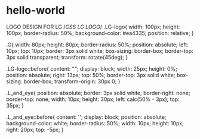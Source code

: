# hello-world
LOGO DESIGN FOR LG 
/*CSS LG LOGO*/
.LG-logo{
    width: 100px;
    height: 100px;
    border-radius: 50%;
    background-color: #ea4335;
    position: relative;
}

.G{
    width: 80px;
    height: 80px;
    border-radius: 50%;
    position: absolute;
    left: 10px;
    top: 10px;
    border: 3px solid white;
    box-sizing: border-box;
    border-top: 3px solid transparent;
    transform: rotate(45deg);
}

.LG-logo::before{
    content: "";
    display: block;
    width: 25px;
    height: 0%;
    position: absolute;
    right: 13px;
    top: 50%;
    border-top: 3px solid white;
    box-sizing: border-box;
    transform-origin: 30px 0;
}


.L_and_eye{
    position: absolute;
    border: 3px solid white;
    border-right: none;
    border-top: none;
    width: 10px;
    height: 30px;
    left: calc(50% - 3px);
    top: 35px;
}

.L_and_eye::before{
    content: '';
    display: block;
    position: absolute;
    background-color: white;
    border-radius: 50%;
    width: 10px; 
    height: 10px;
    right: 20px;
    top: -5px;
}
